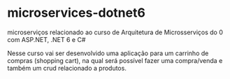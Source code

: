 # microservices-dotnet6
microserviços relacionado ao curso de Arquitetura de Microsserviços do 0 com ASP.NET, .NET 6 e C#

Nesse curso vai ser desenvolvido uma aplicação para um carrinho de compras (shopping cart), na qual será possível fazer uma compra/venda e também um crud relacionado a produtos.
